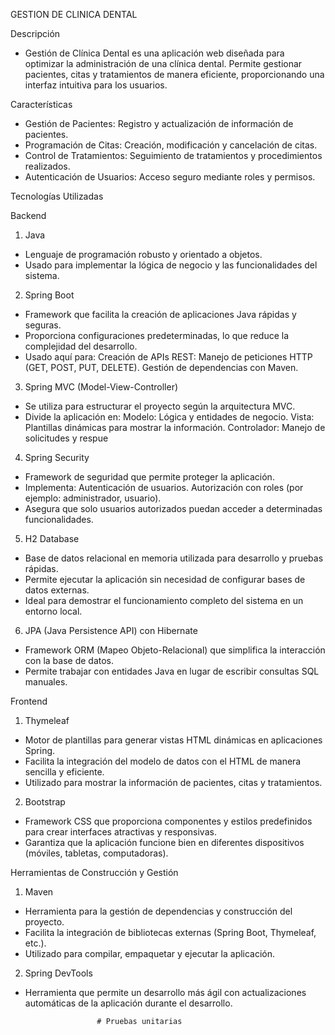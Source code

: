 GESTION DE CLINICA DENTAL
 
Descripción
- Gestión de Clínica Dental es una aplicación web diseñada para optimizar la administración
  de una clínica dental. Permite gestionar pacientes, citas y tratamientos de manera eficiente,
  proporcionando una interfaz intuitiva para los usuarios.

Características
- Gestión de Pacientes: Registro y actualización de información de pacientes.
- Programación de Citas: Creación, modificación y cancelación de citas.
- Control de Tratamientos: Seguimiento de tratamientos y procedimientos realizados.
- Autenticación de Usuarios: Acceso seguro mediante roles y permisos.

Tecnologías Utilizadas

Backend
1. Java
- Lenguaje de programación robusto y orientado a objetos.
- Usado para implementar la lógica de negocio y las funcionalidades del sistema.

2. Spring Boot
- Framework que facilita la creación de aplicaciones Java rápidas y seguras.
- Proporciona configuraciones predeterminadas, lo que reduce la complejidad del desarrollo.
- Usado aquí para:
  Creación de APIs REST: Manejo de peticiones HTTP (GET, POST, PUT, DELETE).
  Gestión de dependencias con Maven.

3. Spring MVC (Model-View-Controller)
- Se utiliza para estructurar el proyecto según la arquitectura MVC.
- Divide la aplicación en:
  Modelo: Lógica y entidades de negocio.
  Vista: Plantillas dinámicas para mostrar la información.
  Controlador: Manejo de solicitudes y respue

4. Spring Security
- Framework de seguridad que permite proteger la aplicación.
- Implementa:
  Autenticación de usuarios.
  Autorización con roles (por ejemplo: administrador, usuario).
- Asegura que solo usuarios autorizados puedan acceder a determinadas funcionalidades.

5. H2 Database
- Base de datos relacional en memoria utilizada para desarrollo y pruebas rápidas.
- Permite ejecutar la aplicación sin necesidad de configurar bases de datos externas.
- Ideal para demostrar el funcionamiento completo del sistema en un entorno local.

6. JPA (Java Persistence API) con Hibernate
- Framework ORM (Mapeo Objeto-Relacional) que simplifica la interacción con la base de datos.
- Permite trabajar con entidades Java en lugar de escribir consultas SQL manuales.

Frontend
1. Thymeleaf

- Motor de plantillas para generar vistas HTML dinámicas en aplicaciones Spring.
- Facilita la integración del modelo de datos con el HTML de manera sencilla y eficiente.
- Utilizado para mostrar la información de pacientes, citas y tratamientos.

2. Bootstrap
- Framework CSS que proporciona componentes y estilos predefinidos para crear interfaces atractivas y responsivas.
- Garantiza que la aplicación funcione bien en diferentes dispositivos (móviles, tabletas, computadoras).

Herramientas de Construcción y Gestión

1. Maven
- Herramienta para la gestión de dependencias y construcción del proyecto.
- Facilita la integración de bibliotecas externas (Spring Boot, Thymeleaf, etc.).
- Utilizado para compilar, empaquetar y ejecutar la aplicación.

2. Spring DevTools
- Herramienta que permite un desarrollo más ágil con actualizaciones automáticas de la aplicación durante el desarrollo.

  
                      # Pruebas unitarias








